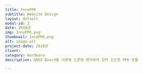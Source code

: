 ```yaml
---
title: InnoPPK
subtitle: Website Design
layout: default
modal-id: 2
date: 2018년
img: InnoPPK.png
thumbnail: InnoPPK.png
alt: image-alt
project-date: 2018년
client: 
category: Hardware
description: GNSS Board를 이용해 드론에 편리하게 장착 간으한 PPK 모듈

---
```

